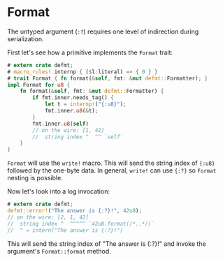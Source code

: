 # Format

The untyped argument (`:?`) requires one level of indirection during serialization.

First let's see how a primitive implements the `Format` trait:

``` rust
# extern crate defmt;
# macro_rules! internp { ($l:literal) => { 0 } }
# trait Format { fn format(&self, fmt: &mut defmt::Formatter); }
impl Format for u8 {
    fn format(&self, fmt: &mut defmt::Formatter) {
        if fmt.inner.needs_tag() {
            let t = internp!("{:u8}");
            fmt.inner.u8(&t);
        }
        fmt.inner.u8(self)
        // on the wire: [1, 42]
        //  string index ^  ^^ `self`
    }
}
```

`Format` will use the `write!` macro.
This will send the string index of `{:u8}` followed by the one-byte data.
In general, `write!` can use `{:?}` so `Format` nesting is possible.

Now let's look into a log invocation:

``` rust
# extern crate defmt;
defmt::error!("The answer is {:?}!", 42u8);
// on the wire: [2, 1, 42]
//  string index ^  ^^^^^ `42u8.format(/*..*/)`
//  ^ = intern("The answer is {:?}!")
```

This will send the string index of "The answer is {:?}!" and invoke the argument's `Format::format` method.
